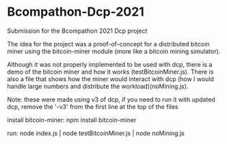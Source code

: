 # Bcompathon-Dcp-2021
Submission for the Bcompathon 2021 Dcp project

The idea for the project was a proof-of-concept for a distributed bitcoin miner using the bitcoin-miner module (more like a bitcoin mining simulator).

Although it was not properly implemented to be used with dcp, there is a demo of the bitcoin miner and how it works (testBitcoinMiner.js). There is also a file that shows how the miner would interact with dcp (how I would handle large numbers and distribute the workload)(noMining.js).

Note: these were made using v3 of dcp, if you need to run it with updated dcp, remove the '-v3' from the first line at the top of the files

install bitcoin-miner: npm install bitcoin-miner

run: node index.js | node testBitcoinMiner.js | node noMining.js
